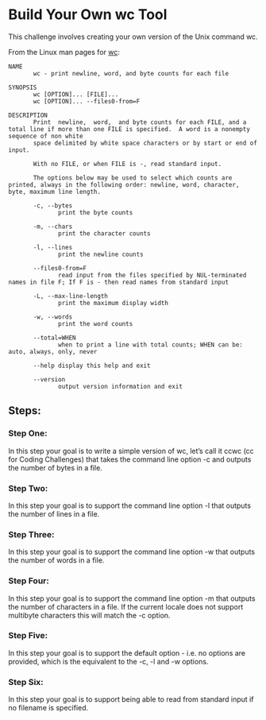 # Build Your Own wc Tool

This challenge involves creating your own version of the Unix command wc.

From the Linux man pages for [wc](https://www.gnu.org/software/coreutils/wc):


```
NAME
       wc - print newline, word, and byte counts for each file

SYNOPSIS
       wc [OPTION]... [FILE]...
       wc [OPTION]... --files0-from=F

DESCRIPTION
       Print  newline,  word,  and byte counts for each FILE, and a total line if more than one FILE is specified.  A word is a nonempty sequence of non white
       space delimited by white space characters or by start or end of input.

       With no FILE, or when FILE is -, read standard input.

       The options below may be used to select which counts are printed, always in the following order: newline, word, character, byte, maximum line length.

       -c, --bytes
              print the byte counts

       -m, --chars
              print the character counts

       -l, --lines
              print the newline counts

       --files0-from=F
              read input from the files specified by NUL-terminated names in file F; If F is - then read names from standard input

       -L, --max-line-length
              print the maximum display width

       -w, --words
              print the word counts

       --total=WHEN
              when to print a line with total counts; WHEN can be: auto, always, only, never

       --help display this help and exit

       --version
              output version information and exit
```

## Steps:

### Step One:
In this step your goal is to write a simple version of wc, let’s call it ccwc (cc for Coding Challenges) that takes the command line option -c and outputs the number of bytes in a file.

### Step Two:
In this step your goal is to support the command line option -l that outputs the number of lines in a file.

### Step Three:
In this step your goal is to support the command line option -w that outputs the number of words in a file.

### Step Four:
In this step your goal is to support the command line option -m that outputs the number of characters in a file. If the current locale does not support multibyte characters this will match the -c option.

### Step Five:
In this step your goal is to support the default option - i.e. no options are provided, which is the equivalent to the -c, -l and -w options.

### Step Six:
In this step your goal is to support being able to read from standard input if no filename is specified.
